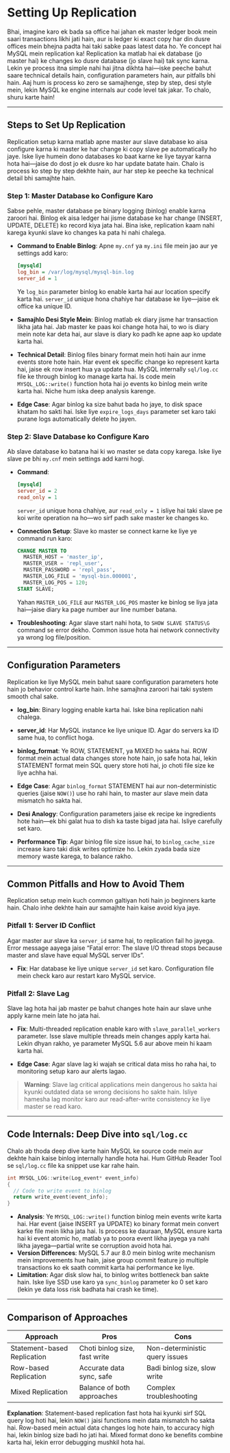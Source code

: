 # Setting Up Replication

Bhai, imagine karo ek bada sa office hai jahan ek master ledger book mein saari transactions likhi jati hain, aur is ledger ki exact copy har din dusre offices mein bhejna padta hai taki sabke paas latest data ho. Ye concept hai MySQL mein replication ka! Replication ka matlab hai ek database (jo master hai) ke changes ko dusre database (jo slave hai) tak sync karna. Lekin ye process itna simple nahi hai jitna dikhta hai—iske peeche bahut saare technical details hain, configuration parameters hain, aur pitfalls bhi hain. Aaj hum is process ko zero se samajhenge, step by step, desi style mein, lekin MySQL ke engine internals aur code level tak jakar. To chalo, shuru karte hain!

---

## Steps to Set Up Replication

Replication setup karna matlab apne master aur slave database ko aisa configure karna ki master ke har change ki copy slave pe automatically ho jaye. Iske liye humein dono databases ko baat karne ke liye tayyar karna hota hai—jaise do dost jo ek dusre ko har update batate hain. Chalo is process ko step by step dekhte hain, aur har step ke peeche ka technical detail bhi samajhte hain.

### Step 1: Master Database ko Configure Karo
Sabse pehle, master database pe binary logging (binlog) enable karna zaroori hai. Binlog ek aisa ledger hai jisme database ke har change (INSERT, UPDATE, DELETE) ko record kiya jata hai. Bina iske, replication kaam nahi karega kyunki slave ko changes ka pata hi nahi chalega.

- **Command to Enable Binlog**: Apne `my.cnf` ya `my.ini` file mein jao aur ye settings add karo:
  ```ini
  [mysqld]
  log_bin = /var/log/mysql/mysql-bin.log
  server_id = 1
  ```
  Ye `log_bin` parameter binlog ko enable karta hai aur location specify karta hai. `server_id` unique hona chahiye har database ke liye—jaise ek office ka unique ID.

- **Samajhlo Desi Style Mein**: Binlog matlab ek diary jisme har transaction likha jata hai. Jab master ke paas koi change hota hai, to wo is diary mein note kar deta hai, aur slave is diary ko padh ke apne aap ko update karta hai.

- **Technical Detail**: Binlog files binary format mein hoti hain aur inme events store hote hain. Har event ek specific change ko represent karta hai, jaise ek row insert hua ya update hua. MySQL internally `sql/log.cc` file ke through binlog ko manage karta hai. Is code mein `MYSQL_LOG::write()` function hota hai jo events ko binlog mein write karta hai. Niche hum iska deep analysis karenge.

- **Edge Case**: Agar binlog ka size bahut bada ho jaye, to disk space khatam ho sakti hai. Iske liye `expire_logs_days` parameter set karo taki purane logs automatically delete ho jayen.

### Step 2: Slave Database ko Configure Karo
Ab slave database ko batana hai ki wo master se data copy karega. Iske liye slave pe bhi `my.cnf` mein settings add karni hogi.

- **Command**:
  ```ini
  [mysqld]
  server_id = 2
  read_only = 1
  ```
  `server_id` unique hona chahiye, aur `read_only = 1` isliye hai taki slave pe koi write operation na ho—wo sirf padh sake master ke changes ko.

- **Connection Setup**: Slave ko master se connect karne ke liye ye command run karo:
  ```sql
  CHANGE MASTER TO
    MASTER_HOST = 'master_ip',
    MASTER_USER = 'repl_user',
    MASTER_PASSWORD = 'repl_pass',
    MASTER_LOG_FILE = 'mysql-bin.000001',
    MASTER_LOG_POS = 120;
  START SLAVE;
  ```
  Yahan `MASTER_LOG_FILE` aur `MASTER_LOG_POS` master ke binlog se liya jata hai—jaise diary ka page number aur line number batana.

- **Troubleshooting**: Agar slave start nahi hota, to `SHOW SLAVE STATUS\G` command se error dekho. Common issue hota hai network connectivity ya wrong log file/position.

---

## Configuration Parameters

Replication ke liye MySQL mein bahut saare configuration parameters hote hain jo behavior control karte hain. Inhe samajhna zaroori hai taki system smooth chal sake.

- **log_bin**: Binary logging enable karta hai. Iske bina replication nahi chalega.
- **server_id**: Har MySQL instance ke liye unique ID. Agar do servers ka ID same hua, to conflict hoga.
- **binlog_format**: Ye ROW, STATEMENT, ya MIXED ho sakta hai. ROW format mein actual data changes store hote hain, jo safe hota hai, lekin STATEMENT format mein SQL query store hoti hai, jo choti file size ke liye achha hai.
- **Edge Case**: Agar `binlog_format` STATEMENT hai aur non-deterministic queries (jaise `NOW()`) use ho rahi hain, to master aur slave mein data mismatch ho sakta hai.

- **Desi Analogy**: Configuration parameters jaise ek recipe ke ingredients hote hain—ek bhi galat hua to dish ka taste bigad jata hai. Isliye carefully set karo.

- **Performance Tip**: Agar binlog file size issue hai, to `binlog_cache_size` increase karo taki disk writes optimize ho. Lekin zyada bada size memory waste karega, to balance rakho.

---

## Common Pitfalls and How to Avoid Them

Replication setup mein kuch common galtiyan hoti hain jo beginners karte hain. Chalo inhe dekhte hain aur samajhte hain kaise avoid kiya jaye.

### Pitfall 1: Server ID Conflict
Agar master aur slave ka `server_id` same hai, to replication fail ho jayega. Error message aayega jaise “Fatal error: The slave I/O thread stops because master and slave have equal MySQL server IDs”.

- **Fix**: Har database ke liye unique `server_id` set karo. Configuration file mein check karo aur restart karo MySQL service.

### Pitfall 2: Slave Lag
Slave lag hota hai jab master pe bahut changes hote hain aur slave unhe apply karne mein late ho jata hai.

- **Fix**: Multi-threaded replication enable karo with `slave_parallel_workers` parameter. Isse slave multiple threads mein changes apply karta hai. Lekin dhyan rakho, ye parameter MySQL 5.6 aur above mein hi kaam karta hai.

- **Edge Case**: Agar slave lag ki wajah se critical data miss ho raha hai, to monitoring setup karo aur alerts lagao.

> **Warning**: Slave lag critical applications mein dangerous ho sakta hai kyunki outdated data se wrong decisions ho sakte hain. Isliye hamesha lag monitor karo aur read-after-write consistency ke liye master se read karo.

---

## Code Internals: Deep Dive into `sql/log.cc`

Chalo ab thoda deep dive karte hain MySQL ke source code mein aur dekhte hain kaise binlog internally handle hota hai. Hum GitHub Reader Tool se `sql/log.cc` file ka snippet use kar rahe hain.

```c
int MYSQL_LOG::write(Log_event* event_info)
{
  // Code to write event to binlog
  return write_event(event_info);
}
```

- **Analysis**: Ye `MYSQL_LOG::write()` function binlog mein events write karta hai. Har event (jaise INSERT ya UPDATE) ko binary format mein convert karke file mein likha jata hai. Is process ke dauraan, MySQL ensure karta hai ki event atomic ho, matlab ya to poora event likha jayega ya nahi likha jayega—partial write se corruption avoid hota hai.
- **Version Differences**: MySQL 5.7 aur 8.0 mein binlog write mechanism mein improvements hue hain, jaise group commit feature jo multiple transactions ko ek saath commit karta hai performance ke liye.
- **Limitation**: Agar disk slow hai, to binlog writes bottleneck ban sakte hain. Iske liye SSD use karo ya `sync_binlog` parameter ko 0 set karo (lekin ye data loss risk badhata hai crash ke time).

---

## Comparison of Approaches

| Approach                  | Pros                              | Cons                              |
|---------------------------|-----------------------------------|-----------------------------------|
| Statement-based Replication | Choti binlog size, fast write     | Non-deterministic query issues   |
| Row-based Replication     | Accurate data sync, safe          | Badi binlog size, slow write     |
| Mixed Replication         | Balance of both approaches        | Complex troubleshooting          |

**Explanation**: Statement-based replication fast hota hai kyunki sirf SQL query log hoti hai, lekin `NOW()` jaisi functions mein data mismatch ho sakta hai. Row-based mein actual data changes log hote hain, to accuracy high hai, lekin binlog size badi ho jati hai. Mixed format dono ke benefits combine karta hai, lekin error debugging mushkil hota hai.